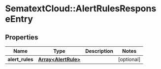 # SematextCloud::AlertRulesResponseEntry

## Properties

| Name            | Type                                       | Description | Notes      |
| --------------- | ------------------------------------------ | ----------- | ---------- |
| **alert_rules** | [**Array&lt;AlertRule&gt;**](AlertRule.md) |             | [optional] |
